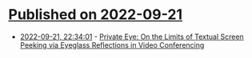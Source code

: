 # [Published on 2022-09-21](index.md)

* [2022-09-21, 22:34:01](https://lobste.rs/s/pr9iyz/private_eye_on_limits_textual_screen) - [Private Eye: On the Limits of Textual Screen Peeking via Eyeglass Reflections in Video Conferencing](https://ai.papers.bar/paper/80006a3cd00111ecac827bce58715ee7)
